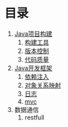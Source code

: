 # 目录

1. [Java项目构建](/ch-1/README.md)
   1. [构建工具](/ch-1/构建工具.md "构建工具")
   2. [版本控制](/ch-1/版本控制.md)
   3. [代码质量](/ch-1/代码质量.md)
2. [Java开发框架](/ch-2/README.md "开发框架")
   1. [依赖注入](/ch-2/依赖注入.md)
   2. [对象关系映射](/ch-2/ORM.md)
   3. [日志](/ch-2/日志.md)
   4. [mvc](/ch-2/MVC.md)
3. 数据通信
   1. restfull



